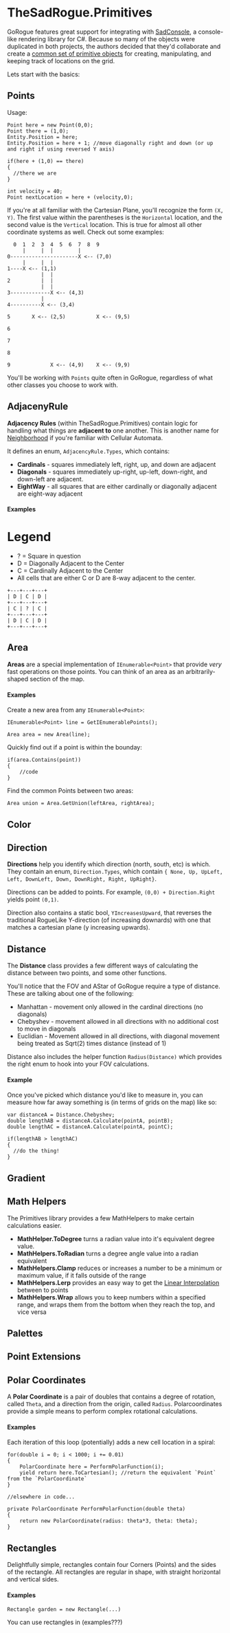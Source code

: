 # TheSadRogue.Primitives

GoRogue features great support for integrating with [SadConsole](), a console-like rendering library for C#. Because so many of the objects were duplicated in both projects, the authors decided that they'd collaborate and create a [common set of primitive objects](https://github.com/thesadrogue/TheSadRogue.Primitives ) for creating, manipulating, and keeping track of locations on the grid.

Lets start with the basics:

## Points
Usage:
```
Point here = new Point(0,0);
Point there = (1,0);
Entity.Position = here;
Entity.Position = here + 1; //move diagonally right and down (or up and right if using reversed Y axis)

if(here + (1,0) == there)
{
  //there we are
}

int velocity = 40;
Point nextLocation = here + (velocity,0);
```

If you're at all familiar with the Cartesian Plane, you'll recognize the form `(X, Y)`. The first value within the parentheses is the `Horizontal` location, and the second value is the `Vertical` location. This is true for almost all other coordinate systems as well. Check out some examples:

```
  0  1  2  3  4  5  6  7  8  9
     |     |  |        |
0----------------------X <-- (7,0)
     |     |  |
1----X <-- (1,1)
           |  |
2          |  |
           |  |
3-------------X <-- (4,3)
           |
4----------X <-- (3,4)

5       X <-- (2,5)          X <-- (9,5)

6

7

8

9             X <-- (4,9)    X <-- (9,9)
```

You'll be working with `Points` quite often in GoRogue, regardless of what other classes you choose to work with.

## AdjacenyRule
__Adjacency Rules__ (within TheSadRogue.Primitives) contain logic for handling what things are __adjacent to__ one another. This is another name for [Neighborhood](https://en.wikibooks.org/wiki/Cellular_Automata/Neighborhood#2D_neighborhood) if you're familiar with Cellular Automata.

It defines an enum, `AdjacencyRule.Types`, which contains:
* __Cardinals__ - squares immediately left, right, up, and down are adjacent
* __Diagonals__ - squares immediately up-right, up-left, down-right, and down-left are adjacent.
* __EightWay__ - all squares that are either cardinally or diagonally adjacent are eight-way adjacent

#### Examples

Legend
======
* ? = Square in question
* D = Diagonally Adjacent to the Center
* C = Cardinally Adjacent to the Center
* All cells that are either C or D are 8-way adjacent to the center.

```
+---+---+---+
| D | C | D |
+---+---+---+
| C | ? | C |
+---+---+---+
| D | C | D |
+---+---+---+
```


## Area
__Areas__ are a special implementation of `IEnumerable<Point>` that provide _very_ fast operations on those points. You can think of an area as an arbitrarily-shaped section of the map.

#### Examples

Create a new area from any `IEnumerable<Point>`:
```
IEnumerable<Point> line = GetIEnumerablePoints();

Area area = new Area(line);
```

Quickly find out if a point is within the bounday:

```
if(area.Contains(point))
{
	//code
}
```

Find the common Points between two areas:

```
Area union = Area.GetUnion(leftArea, rightArea);
```

## Color

## Direction

__Directions__ help you identify which direction (north, south, etc) is which. They contain an enum, `Direction.Types`, which contain `{ None, Up, UpLeft, Left, DownLeft, Down, DownRight, Right, UpRight}`.

Directions can be added to points. For example, `(0,0) + Direction.Right` yields point `(0,1)`.

Direction also contains a static bool, `YIncreasesUpward`, that reverses the traditional RogueLike Y-direction (of increasing downards) with one that matches a cartesian plane (y increasing upwards).

## Distance

The __Distance__ class provides a few different ways of calculating the distance between two points, and some other functions. 

You'll notice that the FOV and AStar of GoRogue require a type of distance. These are talking about one of the following:

* Manhattan - movement only allowed in the cardinal directions (no diagonals)
* Chebyshev - movement allowed in all directions with no additional cost to move in diagonals
* Euclidian - Movement allowed in all directions, with diagonal movement being treated as Sqrt(2) times distance (instead of 1)

Distance also includes the helper function `Radius(Distance)` which provides the right enum to hook into your FOV calculations.

#### Example

Once you've picked which distance you'd like to measure in, you can measure how far away something is (in terms of grids on the map) like so:

```
var distanceA = Distance.Chebyshev;
double lengthAB = distanceA.Calculate(pointA, pointB);
double lengthAC = distanceA.Calculate(pointA, pointC);

if(lengthAB > lengthAC)
{
  //do the thing!
}
```

## Gradient

## Math Helpers

The Primitives library provides a few MathHelpers to make certain calculations easier.

* __MathHelper.ToDegree__ turns a radian value into it's equivalent degree value.
* __MathHelpers.ToRadian__ turns a degree angle value into a radian equivalent
* __MathHelpers.Clamp__ reduces or increases a number to be a minimum or maximum value, if it falls outside of the range
* __MathHelpers.Lerp__ provides an easy way to get the [Linear Interpolation](https://en.wikipedia.org/wiki/Linear_interpolation ) between to points
* __MathHelpers.Wrap__ allows you to keep numbers within a specified range, and wraps them from the bottom when they reach the top, and vice versa

## Palettes

## Point Extensions

## Polar Coordinates
A __Polar Coordinate__ is a pair of doubles that contains a degree of rotation, called `Theta`, and a direction from the origin, called `Radius`. Polarcoordinates provide a simple means to perform complex rotational calculations.

#### Examples
Each iteration of this loop (potentially) adds a new cell location in a spiral:

```
for(double i = 0; i < 1000; i += 0.01)
{
	PolarCoordinate here = PerformPolarFunction(i);
	yield return here.ToCartesian(); //return the equivalent `Point` from the `PolarCoordinate`
}

//elsewhere in code...

private PolarCoordinate PerformPolarFunction(double theta)
{ 
	return new PolarCoordinate(radius: theta*3, theta: theta);
}
```

## Rectangles
Delightfully simple, rectangles contain four Corners (Points) and the sides of the rectangle. All rectangles are regular in shape, with straight horizontal and vertical sides.

#### Examples
```
Rectangle garden = new Rectangle(...)
```
You can use rectangles in (examples???)